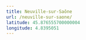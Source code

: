 ```yaml
---
title: Neuville-sur-Saône
url: /neuville-sur-saone/
latitude: 45.876555700000004
longitude: 4.8395051
---
```

